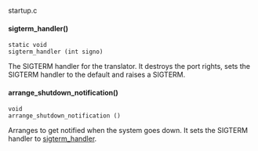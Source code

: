 startup.c

#### sigterm_handler() ####

    static void
    sigterm_handler (int signo)

The SIGTERM handler for the translator. It destroys the port rights, sets the SIGTERM handler to the default and raises a SIGTERM.

#### arrange_shutdown_notification() ####

    void
	arrange_shutdown_notification ()

Arranges to get notified when the system goes down. It sets the SIGTERM handler to [sigterm_handler](.).